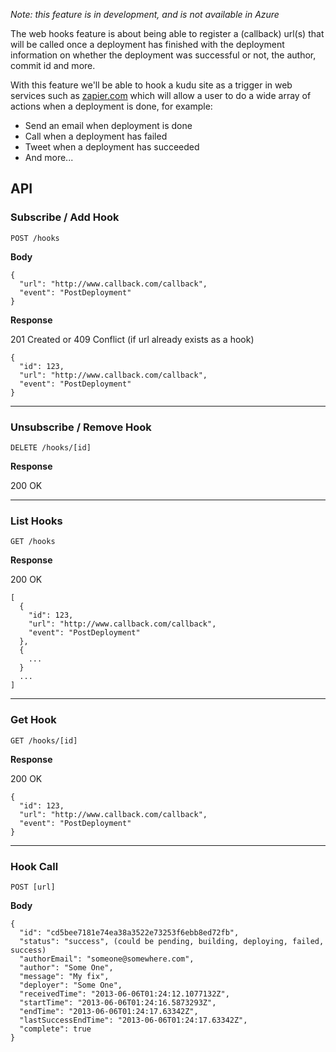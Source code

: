 _Note: this feature is in development, and is not available in Azure_

The web hooks feature is about being able to register a (callback) url(s) that will be called once a deployment has finished with the deployment information on whether the deployment was successful or not, the author, commit id and more.

With this feature we'll be able to hook a kudu site as a trigger in web services such as [zapier.com](https://zapier.com) which will allow a user to do a wide array of actions when a deployment is done, for example:
- Send an email when deployment is done
- Call when a deployment has failed
- Tweet when a deployment has succeeded
- And more...

## API ##

### Subscribe / Add Hook ###

    POST /hooks

**Body**

```
{
  "url": "http://www.callback.com/callback",
  "event": "PostDeployment"
}
```

**Response**

201 Created or 409 Conflict (if url already exists as a hook)

```
{
  "id": 123,
  "url": "http://www.callback.com/callback",
  "event": "PostDeployment"
}
```

***

### Unsubscribe / Remove Hook ###

    DELETE /hooks/[id]

**Response**

200 OK

***

### List Hooks ###

    GET /hooks

**Response**

200 OK

```
[
  {
    "id": 123,
    "url": "http://www.callback.com/callback",
    "event": "PostDeployment"
  },
  {
    ...
  }
  ...
]
```

***

### Get Hook ###

    GET /hooks/[id]

**Response**

200 OK

```
{
  "id": 123,
  "url": "http://www.callback.com/callback",
  "event": "PostDeployment"
}
```

***

### Hook Call ###

    POST [url]

**Body**

```
{
  "id": "cd5bee7181e74ea38a3522e73253f6ebb8ed72fb",
  "status": "success", (could be pending, building, deploying, failed, success)
  "authorEmail": "someone@somewhere.com",
  "author": "Some One",
  "message": "My fix",
  "deployer": "Some One",
  "receivedTime": "2013-06-06T01:24:12.1077132Z",
  "startTime": "2013-06-06T01:24:16.5873293Z",
  "endTime": "2013-06-06T01:24:17.63342Z",
  "lastSuccessEndTime": "2013-06-06T01:24:17.63342Z",
  "complete": true
}
```
